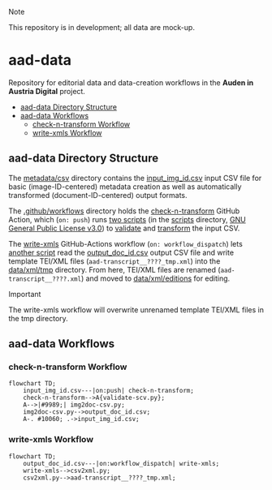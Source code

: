 > [!NOTE]
> This repository is in development; all data are mock-up.

# aad-data

Repository for editorial data and data-creation workflows in the **Auden in Austria Digital** project.

- [aad-data Directory Structure](#aad-data-directory-structure)
- [aad-data Workflows](#aad-data-workflows)
  - [check-n-transform Workflow](#check-n-transform-workflow)
  - [write-xmls Workflow](#write-xmls-workflow)

## aad-data Directory Structure

The [metadata/csv](https://github.com/auden-in-austria-digital/aad-data/tree/main/metadata/csv) directory contains the [input_img_id.csv](https://github.com/auden-in-austria-digital/aad-data/blob/main/metadata/csv/input_img_id.csv) input CSV file for basic (image-ID-centered) metadata creation as well as automatically transformed (document-ID-centered) output formats.

The [.github/workflows](https://github.com/auden-in-austria-digital/aad-data/tree/main/.github/workflows) directory holds the [check-n-transform](https://github.com/auden-in-austria-digital/aad-data/blob/main/.github/workflows/check-n-transform.yml) GitHub Action, which (`on: push`) runs [two scripts](https://github.com/auden-in-austria-digital/aad-data/tree/main/scripts/check-n-transform) (in the [scripts](https://github.com/auden-in-austria-digital/aad-data/tree/main/scripts) directory, [GNU General Public License v3.0](https://www.gnu.org/licenses/gpl-3.0.html#license-text)) to [validate](https://github.com/auden-in-austria-digital/aad-data/blob/main/scripts/check-n-transform/validate-csv.py) and [transform](https://github.com/auden-in-austria-digital/aad-data/blob/main/scripts/check-n-transform/img2doc-csv.py) the input CSV.

The [write-xmls](https://github.com/auden-in-austria-digital/aad-data/blob/main/.github/workflows/write-xmls.yml) GitHub-Actions workflow (`on: workflow_dispatch`) lets [another script](https://github.com/auden-in-austria-digital/aad-data/blob/main/scripts/write-xmls/csv2xml.py) read the [output_doc_id.csv](https://github.com/auden-in-austria-digital/aad-data/blob/main/metadata/csv/output_doc_id.csv) output CSV file and write template TEI/XML files (`aad-transcript__????_tmp.xml`) into the [data/xml/tmp](https://github.com/auden-in-austria-digital/aad-data/tree/main/data/xml/tmp) directory. From here, TEI/XML files are renamed (`aad-transcript__????.xml`) and moved to [data/xml/editions](https://github.com/auden-in-austria-digital/aad-data/tree/main/data/xml/editions) for editing.

> [!IMPORTANT]  
> The write-xmls workflow will overwrite unrenamed template TEI/XML files in the tmp directory.

## aad-data Workflows
### check-n-transform Workflow
```mermaid
flowchart TD;
    input_img_id.csv---|on:push| check-n-transform;
    check-n-transform-->A{validate-scv.py};
    A-->|#9989;| img2doc-csv.py;
    img2doc-csv.py-->output_doc_id.csv;
    A-. #10060; .->input_img_id.csv;
```
### write-xmls Workflow
```mermaid
flowchart TD;
    output_doc_id.csv---|on:workflow_dispatch| write-xmls;
    write-xmls-->csv2xml.py;
    csv2xml.py-->aad-transcript__????_tmp.xml;
```
